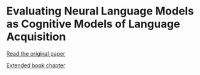 # Evaluating Neural Language Models as Cognitive Models of Language Acquisition


[Read the original paper](https://aclanthology.org/2023.genbench-1.4)

[Extended book chapter](https://lingbuzz.net/lingbuzz/008277)